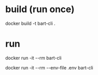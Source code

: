 # build (run once)
docker build -t bart-cli .

# run
<!-- docker run -it --rm --env-file .env bart-cli -->

<!-- default env -->
docker run -it --rm bart-cli

<!-- pake env file -->
docker run -it --rm --env-file .env bart-cli
